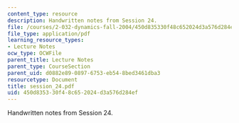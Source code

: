 ```yaml
---
content_type: resource
description: Handwritten notes from Session 24.
file: /courses/2-032-dynamics-fall-2004/450d835330f48c652024d3a576d284ef_session_24.pdf
file_type: application/pdf
learning_resource_types:
- Lecture Notes
ocw_type: OCWFile
parent_title: Lecture Notes
parent_type: CourseSection
parent_uid: d0882e89-0897-6753-eb54-8bed3461dba3
resourcetype: Document
title: session_24.pdf
uid: 450d8353-30f4-8c65-2024-d3a576d284ef
---
```

Handwritten notes from Session 24.

